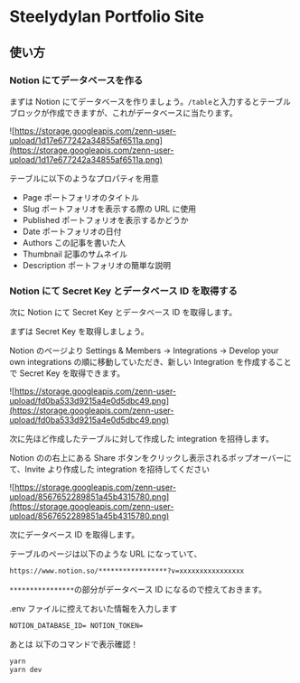 # Steelydylan Portfolio Site

## 使い方

### **Notion にてデータベースを作る**

まずは Notion にてデータベースを作りましょう。`/table`と入力するとテーブルブロックが作成できますが、これがデータベースに当たります。

![https://storage.googleapis.com/zenn-user-upload/1d17e677242a34855af6511a.png](https://storage.googleapis.com/zenn-user-upload/1d17e677242a34855af6511a.png)

テーブルに以下のようなプロパティを用意

- Page ポートフォリオのタイトル
- Slug ポートフォリオを表示する際の URL に使用
- Published ポートフォリオを表示するかどうか
- Date ポートフォリオの日付
- Authors この記事を書いた人
- Thumbnail 記事のサムネイル
- Description ポートフォリオの簡単な説明

### **Notion にて Secret Key とデータベース ID を取得する**

次に Notion にて Secret Key とデータベース ID を取得します。

まずは Secret Key を取得しましょう。

Notion のページより Settings & Members → Integrations → Develop your own integrations の順に移動していただき、新しい Integration を作成することで Secret Key を取得できます。

![https://storage.googleapis.com/zenn-user-upload/fd0ba533d9215a4e0d5dbc49.png](https://storage.googleapis.com/zenn-user-upload/fd0ba533d9215a4e0d5dbc49.png)

次に先ほど作成したテーブルに対して作成した integration を招待します。

Notion のの右上にある Share ボタンをクリックし表示されるポップオーバーにて、Invite より作成した integration を招待してください

![https://storage.googleapis.com/zenn-user-upload/8567652289851a45b4315780.png](https://storage.googleapis.com/zenn-user-upload/8567652289851a45b4315780.png)

次にデータベース ID を取得します。

テーブルのページは以下のような URL になっていて、

```html
https://www.notion.so/*****************?v=xxxxxxxxxxxxxxxx
```

`****************`の部分がデータベース ID になるので控えておきます。

.env ファイルに控えておいた情報を入力します

```html
NOTION_DATABASE_ID= NOTION_TOKEN=
```

あとは 以下のコマンドで表示確認！

```bash
yarn
yarn dev
```
